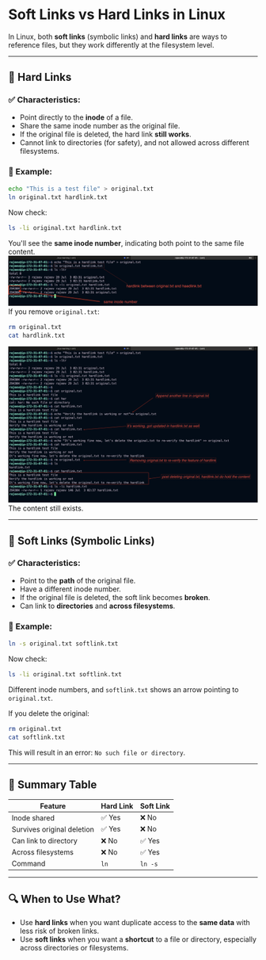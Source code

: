 # Soft Links vs Hard Links in Linux

In Linux, both **soft links** (symbolic links) and **hard links** are ways to reference files, but they work differently at the filesystem level.

---

## 📁 Hard Links

### ✅ Characteristics:

- Point directly to the **inode** of a file.
- Share the same inode number as the original file.
- If the original file is deleted, the hard link **still works**.
- Cannot link to directories (for safety), and not allowed across different filesystems.

### 📌 Example:

```bash
echo "This is a test file" > original.txt
ln original.txt hardlink.txt
```

Now check:

```bash
ls -li original.txt hardlink.txt
```

You'll see the **same inode number**, indicating both point to the same file content.
![alt text](./img/harlink.png)
If you remove `original.txt`:

```bash
rm original.txt
cat hardlink.txt
```

![alt text](./img/removing-original-file-to-check-hardlink.png)
The content still exists.

---

## 🔗 Soft Links (Symbolic Links)

### ✅ Characteristics:

- Point to the **path** of the original file.
- Have a different inode number.
- If the original file is deleted, the soft link becomes **broken**.
- Can link to **directories** and **across filesystems**.

### 📌 Example:

```bash
ln -s original.txt softlink.txt
```

Now check:

```bash
ls -li original.txt softlink.txt
```

Different inode numbers, and `softlink.txt` shows an arrow pointing to `original.txt`.

If you delete the original:

```bash
rm original.txt
cat softlink.txt
```

This will result in an error: `No such file or directory`.

---

## 🧾 Summary Table

| Feature                    | Hard Link | Soft Link |
| -------------------------- | --------- | --------- |
| Inode shared               | ✅ Yes    | ❌ No     |
| Survives original deletion | ✅ Yes    | ❌ No     |
| Can link to directory      | ❌ No     | ✅ Yes    |
| Across filesystems         | ❌ No     | ✅ Yes    |
| Command                    | `ln`      | `ln -s`   |

---

## 🔍 When to Use What?

- Use **hard links** when you want duplicate access to the **same data** with less risk of broken links.
- Use **soft links** when you want a **shortcut** to a file or directory, especially across directories or filesystems.
